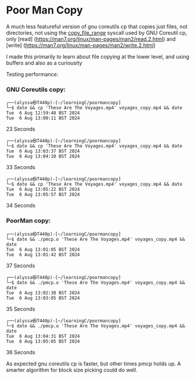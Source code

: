 # Poor Man Copy

A much less featureful version of gnu coreutils cp that copies just files, not directories, not using the [copy_file_range](https://man7.org/linux/man-pages/man2/copy_file_range.2.html) syscall used by GNU Coreutil cp, only [read] (https://man7.org/linux/man-pages/man2/read.2.html) and [write] (https://man7.org/linux/man-pages/man2/write.2.html)

I made this primarily to learn about file copying at the lower level, and using buffers and also as a curiousity

Testing performance:

### GNU Coreutils copy:

```
┌──(alyssa㉿T440p)-[~/learningC/poormancopy]
└─$ date && cp 'These Are The Voyages.mp4' voyages_copy.mp4 && date
Tue  6 Aug 12:59:48 BST 2024
Tue  6 Aug 13:00:11 BST 2024
```
23 Seconds
```
┌──(alyssa㉿T440p)-[~/learningC/poormancopy]
└─$ date && cp 'These Are The Voyages.mp4' voyages_copy.mp4 && date
Tue  6 Aug 13:03:37 BST 2024
Tue  6 Aug 13:04:10 BST 2024
```
33 Seconds
```
┌──(alyssa㉿T440p)-[~/learningC/poormancopy]
└─$ date && cp 'These Are The Voyages.mp4' voyages_copy.mp4 && date
Tue  6 Aug 13:05:22 BST 2024
Tue  6 Aug 13:05:57 BST 2024
```
34 Seconds

### PoorMan copy:
```
┌──(alyssa㉿T440p)-[~/learningC/poormancopy]
└─$ date && ./pmcp.o 'These Are The Voyages.mp4' voyages_copy.mp4 && date
Tue  6 Aug 13:01:05 BST 2024
Tue  6 Aug 13:01:42 BST 2024
```
37 Seconds
```
┌──(alyssa㉿T440p)-[~/learningC/poormancopy]
└─$ date && ./pmcp.o 'These Are The Voyages.mp4' voyages_copy.mp4 && date
Tue  6 Aug 13:02:30 BST 2024
Tue  6 Aug 13:03:05 BST 2024
```
35 Seconds
```
┌──(alyssa㉿T440p)-[~/learningC/poormancopy]
└─$ date && ./pmcp.o 'These Are The Voyages.mp4' voyages_copy.mp4 && date
Tue  6 Aug 13:04:31 BST 2024
Tue  6 Aug 13:05:05 BST 2024
```
36 Seconds

As expected gnu coreutils cp is faster, but other times pmcp holds up. A smarter algorithm for block size picking could do well.
